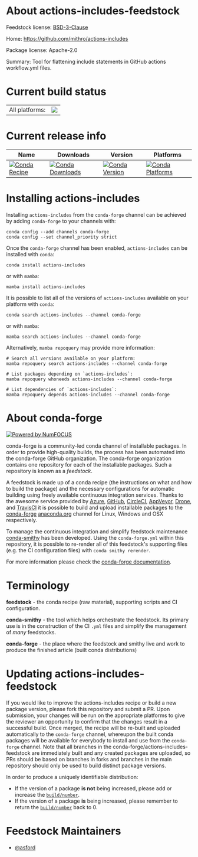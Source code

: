 About actions-includes-feedstock
================================

Feedstock license: [BSD-3-Clause](https://github.com/conda-forge/actions-includes-feedstock/blob/main/LICENSE.txt)

Home: https://github.com/mithro/actions-includes

Package license: Apache-2.0

Summary: Tool for flattening include statements in GitHub actions workflow.yml files.

Current build status
====================


<table><tr><td>All platforms:</td>
    <td>
      <a href="https://dev.azure.com/conda-forge/feedstock-builds/_build/latest?definitionId=12725&branchName=main">
        <img src="https://dev.azure.com/conda-forge/feedstock-builds/_apis/build/status/actions-includes-feedstock?branchName=main">
      </a>
    </td>
  </tr>
</table>

Current release info
====================

| Name | Downloads | Version | Platforms |
| --- | --- | --- | --- |
| [![Conda Recipe](https://img.shields.io/badge/recipe-actions--includes-green.svg)](https://anaconda.org/conda-forge/actions-includes) | [![Conda Downloads](https://img.shields.io/conda/dn/conda-forge/actions-includes.svg)](https://anaconda.org/conda-forge/actions-includes) | [![Conda Version](https://img.shields.io/conda/vn/conda-forge/actions-includes.svg)](https://anaconda.org/conda-forge/actions-includes) | [![Conda Platforms](https://img.shields.io/conda/pn/conda-forge/actions-includes.svg)](https://anaconda.org/conda-forge/actions-includes) |

Installing actions-includes
===========================

Installing `actions-includes` from the `conda-forge` channel can be achieved by adding `conda-forge` to your channels with:

```
conda config --add channels conda-forge
conda config --set channel_priority strict
```

Once the `conda-forge` channel has been enabled, `actions-includes` can be installed with `conda`:

```
conda install actions-includes
```

or with `mamba`:

```
mamba install actions-includes
```

It is possible to list all of the versions of `actions-includes` available on your platform with `conda`:

```
conda search actions-includes --channel conda-forge
```

or with `mamba`:

```
mamba search actions-includes --channel conda-forge
```

Alternatively, `mamba repoquery` may provide more information:

```
# Search all versions available on your platform:
mamba repoquery search actions-includes --channel conda-forge

# List packages depending on `actions-includes`:
mamba repoquery whoneeds actions-includes --channel conda-forge

# List dependencies of `actions-includes`:
mamba repoquery depends actions-includes --channel conda-forge
```


About conda-forge
=================

[![Powered by
NumFOCUS](https://img.shields.io/badge/powered%20by-NumFOCUS-orange.svg?style=flat&colorA=E1523D&colorB=007D8A)](https://numfocus.org)

conda-forge is a community-led conda channel of installable packages.
In order to provide high-quality builds, the process has been automated into the
conda-forge GitHub organization. The conda-forge organization contains one repository
for each of the installable packages. Such a repository is known as a *feedstock*.

A feedstock is made up of a conda recipe (the instructions on what and how to build
the package) and the necessary configurations for automatic building using freely
available continuous integration services. Thanks to the awesome service provided by
[Azure](https://azure.microsoft.com/en-us/services/devops/), [GitHub](https://github.com/),
[CircleCI](https://circleci.com/), [AppVeyor](https://www.appveyor.com/),
[Drone](https://cloud.drone.io/welcome), and [TravisCI](https://travis-ci.com/)
it is possible to build and upload installable packages to the
[conda-forge](https://anaconda.org/conda-forge) [anaconda.org](https://anaconda.org/)
channel for Linux, Windows and OSX respectively.

To manage the continuous integration and simplify feedstock maintenance
[conda-smithy](https://github.com/conda-forge/conda-smithy) has been developed.
Using the ``conda-forge.yml`` within this repository, it is possible to re-render all of
this feedstock's supporting files (e.g. the CI configuration files) with ``conda smithy rerender``.

For more information please check the [conda-forge documentation](https://conda-forge.org/docs/).

Terminology
===========

**feedstock** - the conda recipe (raw material), supporting scripts and CI configuration.

**conda-smithy** - the tool which helps orchestrate the feedstock.
                   Its primary use is in the construction of the CI ``.yml`` files
                   and simplify the management of *many* feedstocks.

**conda-forge** - the place where the feedstock and smithy live and work to
                  produce the finished article (built conda distributions)


Updating actions-includes-feedstock
===================================

If you would like to improve the actions-includes recipe or build a new
package version, please fork this repository and submit a PR. Upon submission,
your changes will be run on the appropriate platforms to give the reviewer an
opportunity to confirm that the changes result in a successful build. Once
merged, the recipe will be re-built and uploaded automatically to the
`conda-forge` channel, whereupon the built conda packages will be available for
everybody to install and use from the `conda-forge` channel.
Note that all branches in the conda-forge/actions-includes-feedstock are
immediately built and any created packages are uploaded, so PRs should be based
on branches in forks and branches in the main repository should only be used to
build distinct package versions.

In order to produce a uniquely identifiable distribution:
 * If the version of a package **is not** being increased, please add or increase
   the [``build/number``](https://docs.conda.io/projects/conda-build/en/latest/resources/define-metadata.html#build-number-and-string).
 * If the version of a package **is** being increased, please remember to return
   the [``build/number``](https://docs.conda.io/projects/conda-build/en/latest/resources/define-metadata.html#build-number-and-string)
   back to 0.

Feedstock Maintainers
=====================

* [@asford](https://github.com/asford/)

